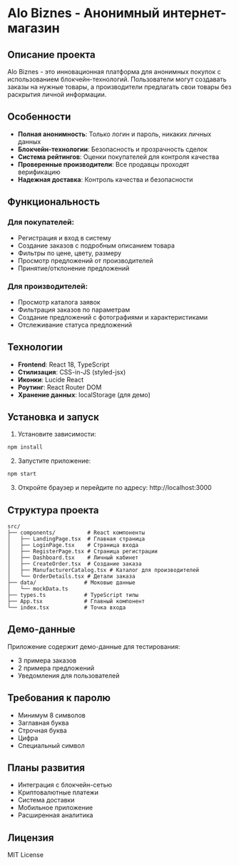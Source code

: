 # Alo Biznes - Анонимный интернет-магазин

## Описание проекта

Alo Biznes - это инновационная платформа для анонимных покупок с использованием блокчейн-технологий. Пользователи могут создавать заказы на нужные товары, а производители предлагать свои товары без раскрытия личной информации.

## Особенности

- **Полная анонимность**: Только логин и пароль, никаких личных данных
- **Блокчейн-технологии**: Безопасность и прозрачность сделок
- **Система рейтингов**: Оценки покупателей для контроля качества
- **Проверенные производители**: Все продавцы проходят верификацию
- **Надежная доставка**: Контроль качества и безопасности

## Функциональность

### Для покупателей:
- Регистрация и вход в систему
- Создание заказов с подробным описанием товара
- Фильтры по цене, цвету, размеру
- Просмотр предложений от производителей
- Принятие/отклонение предложений

### Для производителей:
- Просмотр каталога заявок
- Фильтрация заказов по параметрам
- Создание предложений с фотографиями и характеристиками
- Отслеживание статуса предложений

## Технологии

- **Frontend**: React 18, TypeScript
- **Стилизация**: CSS-in-JS (styled-jsx)
- **Иконки**: Lucide React
- **Роутинг**: React Router DOM
- **Хранение данных**: localStorage (для демо)

## Установка и запуск

1. Установите зависимости:
```bash
npm install
```

2. Запустите приложение:
```bash
npm start
```

3. Откройте браузер и перейдите по адресу: http://localhost:3000

## Структура проекта

```
src/
├── components/          # React компоненты
│   ├── LandingPage.tsx  # Главная страница
│   ├── LoginPage.tsx    # Страница входа
│   ├── RegisterPage.tsx # Страница регистрации
│   ├── Dashboard.tsx    # Личный кабинет
│   ├── CreateOrder.tsx  # Создание заказа
│   ├── ManufacturerCatalog.tsx # Каталог для производителей
│   └── OrderDetails.tsx # Детали заказа
├── data/               # Моковые данные
│   └── mockData.ts
├── types.ts            # TypeScript типы
├── App.tsx             # Главный компонент
└── index.tsx           # Точка входа
```

## Демо-данные

Приложение содержит демо-данные для тестирования:
- 3 примера заказов
- 2 примера предложений
- Уведомления для пользователей

## Требования к паролю

- Минимум 8 символов
- Заглавная буква
- Строчная буква
- Цифра
- Специальный символ

## Планы развития

- Интеграция с блокчейн-сетью
- Криптовалютные платежи
- Система доставки
- Мобильное приложение
- Расширенная аналитика

## Лицензия

MIT License
